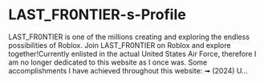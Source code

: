 # LAST_FR0NTlER-s-ProfiIe
LAST_FR0NTIER is one of the millions creating and exploring the endless possibilities of Roblox. Join LAST_FR0NTIER on Roblox and explore together!Currently enlisted in the actual United States Air Force, therefore I am no longer dedicated to this website as I once was. Some accomplishments I have achieved throughout this website: ➟ (2024) U…
